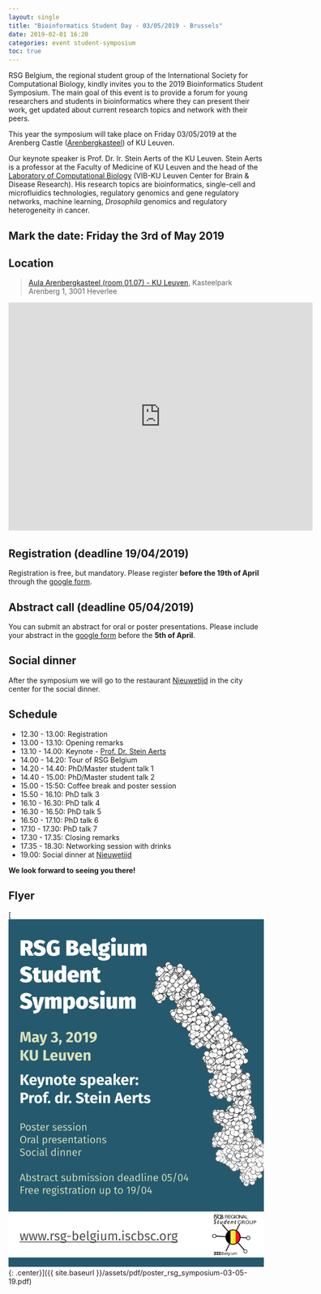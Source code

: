 ```yaml
---
layout: single
title: "Bioinformatics Student Day - 03/05/2019 - Brussels"
date: 2019-02-01 16:20
categories: event student-symposium
toc: true
---
```


RSG Belgium, the regional student group of the International Society for Computational Biology, kindly invites you to the 2019 Bioinformatics Student Symposium. The main goal of this event is to provide a forum for young researchers and students in bioinformatics where they can present their work, get updated about current research topics and network with their peers.

This year the symposium will take place on Friday 03/05/2019 at the Arenberg Castle ([Arenbergkasteel](https://www.kuleuven.be/kulag/en/gebouw/432-01)) of KU Leuven.

Our keynote speaker is Prof. Dr. Ir. Stein Aerts of the KU Leuven. Stein Aerts is a professor at the Faculty of Medicine of KU Leuven and the head of the [Laboratory of Computational Biology][aerts] (VIB-KU Leuven Center for Brain & Disease Research). His research topics are bioinformatics, single-cell and microfluidics technologies, regulatory genomics and gene regulatory networks, machine learning, _Drosophila_ genomics and regulatory heterogeneity in cancer.

## Mark the date: Friday the 3rd of May 2019

## Location

> [Aula Arenbergkasteel (room 01.07) - KU Leuven](https://www.kuleuven.be/kulag/nl/gebouw/432-01), Kasteelpark Arenberg 1, 3001 Heverlee

<iframe src="https://www.google.com/maps/embed?pb=!1m18!1m12!1m3!1d2518.2699820280927!2d4.680674715746387!3d50.86320137953443!2m3!1f0!2f0!3f0!3m2!1i1024!2i768!4f13.1!3m3!1m2!1s0x47c16116b88ff81f%3A0xc63a120b549ee9c5!2sKasteelpark+Arenberg+1%2C+3001+Leuven!5e0!3m2!1snl!2sbe!4v1549035335100" width="600" height="450" frameborder="0" style="border:0" allowfullscreen></iframe>

## Registration (deadline 19/04/2019)

Registration is free, but mandatory. Please register **before the 19th of April** through the [google form][form].

## Abstract call (deadline 05/04/2019)

You can submit an abstract for oral or poster presentations. Please include your abstract in the [google form][form] before the **5th of April**.

## Social dinner

After the symposium we will go to the restaurant [Nieuwetijd][resto] in the city center for the social dinner.

## Schedule

* 12.30 - 13.00: Registration
* 13.00 - 13.10: Opening remarks
* 13.10 - 14.00: Keynote - [Prof. Dr. Stein Aerts][aerts]
* 14.00 - 14.20: Tour of RSG Belgium
* 14.20 - 14.40: PhD/Master student talk 1
* 14.40 - 15.00: PhD/Master student talk 2
* 15.00 - 15:50: Coffee break and poster session
* 15.50 - 16.10: PhD talk 3
* 16.10 - 16.30: PhD talk 4
* 16.30 - 16.50: PhD talk 5
* 16.50 - 17.10: PhD talk 6
* 17.10 - 17.30: PhD talk 7
* 17.30 - 17.35: Closing remarks
* 17.35 - 18.30: Networking session with drinks
* 19.00: Social dinner at [Nieuwetijd][resto]

**We look forward to seeing you there!**

## Flyer

[![full](/assets/img/poster_rsg_symposium-03-05-19.png){: .center}]({{ site.baseurl }}/assets/pdf/poster_rsg_symposium-03-05-19.pdf)

[aerts]: https://aertslab.org/
[form]: https://docs.google.com/forms/d/e/1FAIpQLSdsJ94x_S66q1XfOpGqWL53BP2nt_tHN0CWYcZgKEYESXHfww/viewform
[resto]: http://nieuwetijd.be/
